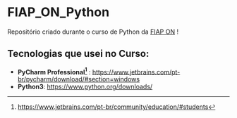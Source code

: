 # FIAP_ON_Python

Repositório criado durante o curso de Python da [FIAP ON](https://on.fiap.com.br/) !

## Tecnologias que usei no Curso:

- **PyCharm Professional[^1]** : https://www.jetbrains.com/pt-br/pycharm/download/#section=windows 
- **Python3**: https://www.python.org/downloads/


[^1]: https://www.jetbrains.com/pt-br/community/education/#students
